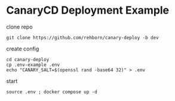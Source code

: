 # CanaryCD Deployment Example

clone repo
```shell
git clone https://github.com/rehborn/canary-deploy -b dev
```

create config
```shell
cd canary-deploy
cp .env-example .env
echo "CANARY_SALT=$(openssl rand -base64 32)" > .env
```

start
```shell
source .env ; docker compose up -d
```
